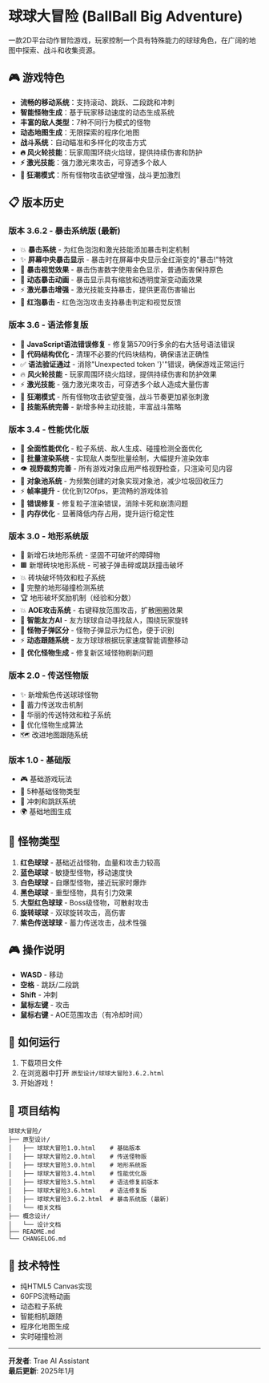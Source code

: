# 球球大冒险 (BallBall Big Adventure)

一款2D平台动作冒险游戏，玩家控制一个具有特殊能力的球球角色，在广阔的地图中探索、战斗和收集资源。

## 🎮 游戏特色

- **流畅的移动系统**：支持滚动、跳跃、二段跳和冲刺
- **智能怪物生成**：基于玩家移动速度的动态生成系统
- **丰富的敌人类型**：7种不同行为模式的怪物
- **动态地图生成**：无限探索的程序化地图
- **战斗系统**：自动瞄准和多样化的攻击方式
- **🔥 风火轮技能**：玩家周围环绕火焰球，提供持续伤害和防护
- **⚡ 激光技能**：强力激光束攻击，可穿透多个敌人
- **🌊 狂潮模式**：所有怪物攻击欲望增强，战斗更加激烈

## 📋 版本历史

### 版本 3.6.2 - 暴击系统版 (最新)
- 💥 **暴击系统** - 为红色泡泡和激光技能添加暴击判定机制
- ✨ **屏幕中央暴击显示** - 暴击时在屏幕中央显示金红渐变的"暴击!"特效
- 🎨 **暴击视觉效果** - 暴击伤害数字使用金色显示，普通伤害保持原色
- 🎯 **动态暴击动画** - 暴击显示具有缩放和透明度渐变动画效果
- ⚡ **激光暴击增强** - 激光技能支持暴击，提供更高伤害输出
- 🔴 **红泡暴击** - 红色泡泡攻击支持暴击判定和视觉反馈

### 版本 3.6 - 语法修复版
- 🐛 **JavaScript语法错误修复** - 修复第5709行多余的右大括号语法错误
- 🔧 **代码结构优化** - 清理不必要的代码块结构，确保语法正确性
- ✅ **语法验证通过** - 消除"Unexpected token '}'"错误，确保游戏正常运行
- 🔥 **风火轮技能** - 玩家周围环绕火焰球，提供持续伤害和防护效果
- ⚡ **激光技能** - 强力激光束攻击，可穿透多个敌人造成大量伤害
- 🌊 **狂潮模式** - 所有怪物攻击欲望变强，战斗节奏更加紧张刺激
- 🎯 **技能系统完善** - 新增多种主动技能，丰富战斗策略

### 版本 3.4 - 性能优化版
- 🚀 **全面性能优化** - 粒子系统、敌人生成、碰撞检测全面优化
- 🎯 **批量渲染系统** - 实现敌人类型批量绘制，大幅提升渲染效率
- 👁️ **视野裁剪完善** - 所有游戏对象应用严格视野检查，只渲染可见内容
- 🔄 **对象池系统** - 为频繁创建的对象实现对象池，减少垃圾回收压力
- ⚡ **帧率提升** - 优化到120fps，更流畅的游戏体验
- 🐛 **错误修复** - 修复粒子渲染错误，消除卡死和崩溃问题
- 💾 **内存优化** - 显著降低内存占用，提升运行稳定性

### 版本 3.0 - 地形系统版
- 🧱 新增石块地形系统 - 坚固不可破坏的障碍物
- 🟫 新增砖块地形系统 - 可被子弹击碎或跳跃撞击破坏
- 💥 砖块破坏特效和粒子系统
- 🎯 完整的地形碰撞检测系统
- 🏆 地形破坏奖励机制（经验和分数）
- 💥 **AOE攻击系统** - 右键释放范围攻击，扩散圈圈效果
- 🤖 **智能友方AI** - 友方球球自动寻找敌人，围绕玩家旋转
- 🔴 **怪物子弹区分** - 怪物子弹显示为红色，便于识别
- ⚡ **动态跟随系统** - 友方球球根据玩家速度智能调整移动
- 🎯 **优化怪物生成** - 修复新区域怪物刷新问题

### 版本 2.0 - 传送怪物版
- ✨ 新增紫色传送球球怪物
- 🎯 蓄力传送攻击机制
- 💫 华丽的传送特效和粒子系统
- 🔧 优化怪物生成算法
- 🗺️ 改进地图跟随系统

### 版本 1.0 - 基础版
- 🎮 基础游戏玩法
- 👾 5种基础怪物类型
- 🏃 冲刺和跳跃系统
- 🌍 基础地图生成

## 🎯 怪物类型

1. **红色球球** - 基础近战怪物，血量和攻击力较高
2. **蓝色球球** - 敏捷型怪物，移动速度快
3. **白色球球** - 自爆型怪物，接近玩家时爆炸
4. **黑色球球** - 重型怪物，具有引力效果
5. **大型红色球球** - Boss级怪物，可散射攻击
6. **旋转球球** - 双球旋转攻击，高伤害
7. **紫色传送球球** - 蓄力传送攻击，战术性强

## 🎮 操作说明

- **WASD** - 移动
- **空格** - 跳跃/二段跳
- **Shift** - 冲刺
- **鼠标左键** - 攻击
- **鼠标右键** - AOE范围攻击（有冷却时间）

## 🚀 如何运行

1. 下载项目文件
2. 在浏览器中打开 `原型设计/球球大冒险3.6.2.html`
3. 开始游戏！

## 📁 项目结构

```
球球大冒险/
├── 原型设计/
│   ├── 球球大冒险1.0.html    # 基础版本
│   ├── 球球大冒险2.0.html    # 传送怪物版
│   ├── 球球大冒险3.0.html    # 地形系统版
│   ├── 球球大冒险3.4.html    # 性能优化版
│   ├── 球球大冒险3.5.html    # 语法修复前版本
│   ├── 球球大冒险3.6.html    # 语法修复版
│   ├── 球球大冒险3.6.2.html  # 暴击系统版 (最新)
│   └── 相关文档
├── 概念设计/
│   └── 设计文档
├── README.md
└── CHANGELOG.md
```

## 🔧 技术特性

- 纯HTML5 Canvas实现
- 60FPS流畅动画
- 动态粒子系统
- 智能相机跟随
- 程序化地图生成
- 实时碰撞检测

---

**开发者**: Trae AI Assistant  
**最后更新**: 2025年1月
